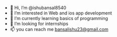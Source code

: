 - 👋 Hi, I’m @ishubansal8540
- 👀 I’m interested in Web and ios app development
- 🌱 I’m currently learning basics of programming
- 💞️ I’m looking for internships 
- 📫 you can reach me bansalishu23@gmail.com

<!---
ishubansal8540/ishubansal8540 is a ✨ special ✨ repository because its `README.md` (this file) appears on your GitHub profile.
You can click the Preview link to take a look at your changes.
--->
